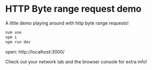 # HTTP Byte range request demo

A little demo playing around with http byte range requests!

```sh
nvm use
npm i
npm run dev
```

open: http://localhost:3000/

Check out your network tab and the browser console for extra info!
